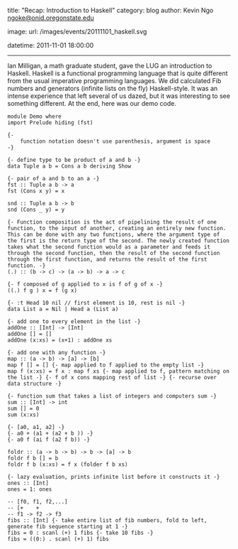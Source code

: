 title: "Recap: Introduction to Haskell"
category: blog
author: Kevin Ngo <ngoke@onid.oregonstate.edu>

image:
    url: /images/events/20111101_haskell.svg

datetime: 2011-11-01 18:00:00

---

Ian Milligan, a math graduate student, gave the LUG an introduction to Haskell.
Haskell is a functional programming language that is quite different from the
usual imperative programming languages. We did calculated Fib numbers and
generators (infinite lists on the fly) Haskell-style. It was an intense
experience that left several of us dazed, but it was interesting to see
something different. At the end, here was our demo code.


    module Demo where 
    import Prelude hiding (fst)
    
    {-
        function notation doesn't use parenthesis, argument is space
    -}
    
    {- define type to be product of a and b -}
    data Tuple a b = Cons a b deriving Show
    
    {- pair of a and b to an a -}
    fst :: Tuple a b -> a
    fst (Cons x y) = x
    
    snd :: Tuple a b -> b
    snd (Cons _ y) = y
    
    {- Function composition is the act of pipelining the result of one function, to the input of another, creating an entirely new function. This can be done with any two functions, where the argument type of the first is the return type of the second. The newly created function takes what the second function would as a parameter and feeds it through the second function, then the result of the second function through the first function, and returns the result of the first function. -}
    (.) :: (b -> c) -> (a -> b) -> a -> c
    
    {- f composed of g applied to x is f of g of x -}
    ((.) f g ) x = f (g x)
    
    {- :t Head 10 nil // first element is 10, rest is nil -}
    data List a = Nil | Head a (List a)
    
    {- add one to every element in the list -}
    addOne :: [Int] -> [Int]
    addOne [] = []
    addOne (x:xs) = (x+1) : addOne xs
    
    {- add one with any function -}
    map :: (a -> b) -> [a] -> [b]
    map f [] = [] {- map applied to f applied to the empty list -}
    map f (x:xs) = f x : map f xs {- map applied to f, pattern matching on the list -} {- f of x cons mapping rest of list -} {- recurse over data structure -}
    
    {- function sum that takes a list of integers and computers sum -}
    sum :: [Int] -> int
    sum [] = 0
    sum (x:xs)
    
    {- [a0, a1, a2] -}
    {- a0 + (a1 + (a2 + b )) -}
    {- a0 f (ai f (a2 f b)) -}
    
    foldr :: (a -> b -> b) -> b -> [a] -> b
    foldr f b [] = b
    foldr f b (x:xs) = f x (folder f b xs)
    
    {- lazy evaluation, prints infinite list before it constructs it -}
    ones :: [Int]
    ones = 1: ones
    
    -- [f0, f1, f2,...]
    -- [+    +
    -- f1 -> f2 -> f3
    fibs :: [Int] {- take entire list of fib numbers, fold to left, generate fib sequence starting at 1 -}
    fibs = 0 : scanl (+) 1 fibs {- take 10 fibs -}
    fibs = ((0:) . scanl (+) 1) fibs

